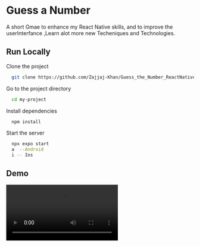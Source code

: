 
# Guess a Number 

A short Gmae to enhance my React Native skills, and to improve the userInterfance ,Learn alot more new Techeniques and Technologies. 



## Run Locally

Clone the project

```bash
  git clone https://github.com/Zajjaj-Khan/Guess_the_Number_ReactNative.git
```

Go to the project directory

```bash
  cd my-project
```

Install dependencies

```bash
  npm install
```

Start the server

```bash
  npx expo start 
  a  --Android
  i -- Ios
```



## Demo

![Demo Video](https://github.com/Zajjaj-Khan/Guess_the_Number_ReactNative.git/blob/master/assets/Video/Demo.mp4?raw=true)

